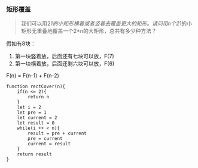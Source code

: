 ### 矩形覆盖
> 我们可以用2*1的小矩形横着或者竖着去覆盖更大的矩形。请问用n个2*1的小矩形无重叠地覆盖一个2*n的大矩形，总共有多少种方法？

假如有8块：  
1. 第一块竖着放，后面还有七块可以放，F(7)
2. 第一块横着放，后面还剩六块可以放，F(6)

F(n) = F(n-1) + F(n-2)
```
function rectCover(n){
    if(n <= 2){
        return n
    }
    let i = 2
    let pre = 1
    let current = 2
    let result = 0
    while(i ++ < n){
        result = pre + current
        pre = current
        current = result
    }
    return result
}
```